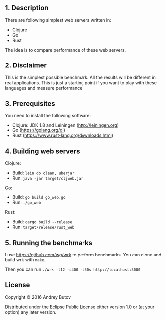 ## 1. Description

There are following simplest web servers written in:

* Clojure
* Go
* Rust

The idea is to compare performance of these web servers.

## 2. Disclaimer

This is the simplest possible benchmark. All the results will be different in real applications. This is just a starting point if you want to play with these languages and measure performance.

## 3. Prerequisites

You need to install the following software:

* Clojure: JDK 1.8 and Leiningen (http://leiningen.org)
* Go (https://golang.org/dl)
* Rust (https://www.rust-lang.org/downloads.html)

## 4. Building web servers

Clojure:

* Build: `lein do clean, uberjar`
* Run: `java -jar target/cljweb.jar`


Go:

* Build: `go build go_web.go`
* Run: `./go_web`


Rust:

* Build: `cargo build --release`
* Run: `target/release/rust_web`

## 5. Running the benchmarks

I use https://github.com/wg/wrk to perform benchmarks. You can clone and build wrk with `make`.

Then you can run `./wrk -t12 -c400 -d30s http://localhost:3000`


## License

Copyright © 2016 Andrey Butov

Distributed under the Eclipse Public License either version 1.0 or (at
your option) any later version.
